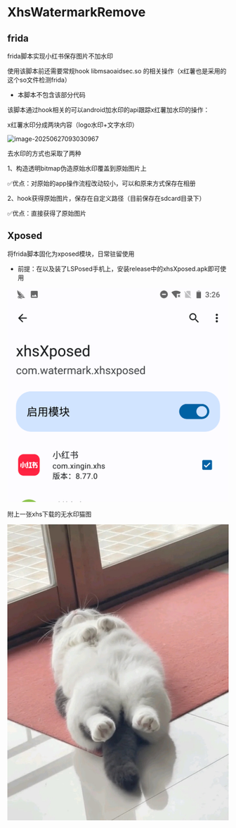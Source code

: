 # XhsWatermarkRemove
## frida

frida脚本实现小红书保存图片不加水印

使用该脚本前还需要常规hook  libmsaoaidsec.so 的相关操作（x红薯也是采用的这个so文件检测frida）

+ 本脚本不包含该部分代码



该脚本通过hook相关的可以android加水印的api跟踪x红薯加水印的操作：

x红薯水印分成两块内容（logo水印+文字水印）

![image-20250627093030967](https://github.com/user-attachments/assets/7c9e5a4e-f2b7-4c78-adb6-568f560dc698)


去水印的方式也采取了两种

1、构造透明bitmap伪造原始水印覆盖到原始图片上

✅优点：对原始的app操作流程改动较小，可以和原来方式保存在相册

2、hook获得原始图片，保存在自定义路径（目前保存在sdcard目录下）

✅优点：直接获得了原始图片



## Xposed

将frida脚本固化为xposed模块，日常驻留使用

+ 前提：在以及装了LSPosed手机上，安装release中的xhsXposed.apk即可使用

![xposedOpen](ReadmePicture/xposedOpen.png)

附上一张xhs下载的无水印猫图

![1040g3k031j8o2p4mii505q0ggghji0q77fg497o](ReadmePicture/1040g3k031j8o2p4mii505q0ggghji0q77fg497o.jpg)

